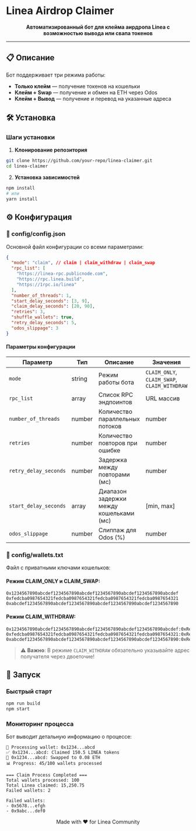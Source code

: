 # Linea Airdrop Claimer

<div align="center">

**Автоматизированный бот для клейма аирдропа Linea с возможностью вывода или свапа токенов**
</div>

---

## 📋 Описание

Бот поддерживает три режима работы:

- **Только клейм** — получение токенов на кошельки
- **Клейм + Swap** — получение и обмен на ETH через Odos
- **Клейм + Вывод** — получение и перевод на указанные адреса

## 🛠 Установка

### Шаги установки

1. **Клонирование репозитория**

```bash
git clone https://github.com/your-repo/linea-claimer.git
cd linea-claimer
```

2. **Установка зависимостей**

```bash
npm install
# или
yarn install
```

## ⚙️ Конфигурация

### 📝 config/config.json

Основной файл конфигурации со всеми параметрами:

```json
{
  "mode": "claim", // claim | claim_withdraw | claim_swap
  "rpc_list": [
    "https://linea-rpc.publicnode.com",
    "https://rpc.linea.build",
    "https://1rpc.io/linea"
  ],
  "number_of_threads": 1,
  "start_delay_seconds": [3, 9],
  "claim_delay_seconds": [20, 90],
  "retries": 3,
  "shuffle_wallets": true,
  "retry_delay_seconds": 5,
  "odos_slippage": 3
}
```

#### Параметры конфигурации

| Параметр              | Тип    | Описание                                | Значения                                     |
| --------------------- | ------ | --------------------------------------- | -------------------------------------------- |
| `mode`                | string | Режим работы бота                       | `CLAIM_ONLY`, `CLAIM_SWAP`, `CLAIM_WITHDRAW` |
| `rpc_list`            | array  | Список RPC эндпоинтов                   | URL массив                                   |
| `number_of_threads`   | number | Количество параллельных потоков         | number                                       |
| `retries`             | number | Количество повторов при ошибке          | number                                       |
| `retry_delay_seconds` | number | Задержка между повторами (мс)           | number                                       |
| `start_delay_seconds` | array  | Диапазон задержки между кошельками (мс) | [min, max]                                   |
| `odos_slippage`       | number | Слиппаж для Odos (%)                    | number                                       |

### 🔑 config/wallets.txt

Файл с приватными ключами кошельков:

#### Режим CLAIM_ONLY и CLAIM_SWAP:

```
0x1234567890abcdef1234567890abcdef1234567890abcdef1234567890abcdef
0xfedcba0987654321fedcba0987654321fedcba0987654321fedcba0987654321
0xabcdef1234567890abcdef1234567890abcdef1234567890abcdef1234567890
```

#### Режим CLAIM_WITHDRAW:

```
0x1234567890abcdef1234567890abcdef1234567890abcdef1234567890abcdef:0xReceiverAddress1
0xfedcba0987654321fedcba0987654321fedcba0987654321fedcba0987654321:0xReceiverAddress2
0xabcdef1234567890abcdef1234567890abcdef1234567890abcdef1234567890:0xReceiverAddress3
```

> ⚠️ **Важно**: В режиме `CLAIM_WITHDRAW` обязательно указывайте адрес получателя через двоеточие!

## 🚀 Запуск

### Быстрый старт

```bash
npm run build
npm start
```

### Мониторинг процесса

Бот выводит детальную информацию о процессе:

```
🔄 Processing wallet: 0x1234...abcd
✅ 0x1234...abcd: Claimed 150.5 LINEA tokens
💱 0x1234...abcd: Swapped to 0.08 ETH
📊 Progress: 45/100 wallets processed

=== Claim Process Completed ===
Total wallets processed: 100
Total Linea claimed: 15,250.75
Failed wallets: 2

Failed wallets:
- 0x5678...efgh
- 0x9abc...def0
```

<div align="center">

Made with ❤️ for Linea Community

</div>
